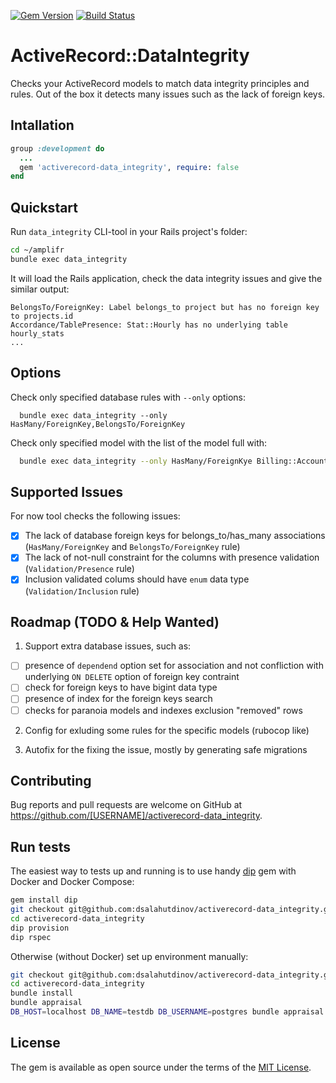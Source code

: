 [![Gem Version](https://badge.fury.io/rb/activerecord-data_integrity.svg)](https://badge.fury.io/rb/activerecord-data_integrity)
[![Build Status](https://travis-ci.org/dsalahutdinov/activerecord-data_integrity.svg?branch=master)](https://travis-ci.org/dsalahutdinov/activerecord-data_integrity.svg?branch=master)

# ActiveRecord::DataIntegrity

Checks your ActiveRecord models to match data integrity principles and rules.
Out of the box it detects many issues such as the lack of foreign keys.

## Intallation
```ruby
group :development do
  ...
  gem 'activerecord-data_integrity', require: false
end
```
## Quickstart

Run `data_integrity` CLI-tool in your Rails project's folder:

```bash
cd ~/amplifr
bundle exec data_integrity
```

It will load the Rails application, check the data integrity issues and give the similar output:
```
BelongsTo/ForeignKey: Label belongs_to project but has no foreign key to projects.id
Accordance/TablePresence: Stat::Hourly has no underlying table hourly_stats
...
```

## Options

Check only specified database rules with `--only` options:
```
  bundle exec data_integrity --only HasMany/ForeignKey,BelongsTo/ForeignKey
```
Check only specified model with the list of the model full with:
```sh
  bundle exec data_integrity --only HasMany/ForeignKye Billing::Account User
```

## Supported Issues

For now tool checks the following issues:
 - [x] The lack of database foreign keys for belongs_to/has_many associations (`HasMany/ForeignKey` and `BelongsTo/ForeignKey` rule)
 - [x] The lack of not-null constraint for the columns with presence validation (`Validation/Presence` rule)
 - [x] Inclusion validated colums should have `enum` data type (`Validation/Inclusion` rule)

## Roadmap (TODO & Help Wanted)

1) Support extra database issues, such as:
 - [ ] presence of `dependend` option set for association and not confliction with underlying `ON DELETE` option of foreign key contraint
 - [ ] check for foreign keys to have bigint data type
 - [ ] presence of index for the foreign keys search
 - [ ] checks for paranoia models and indexes exclusion "removed" rows

2) Config for exluding some rules for the specific models (rubocop like)

3) Autofix for the fixing the issue, mostly by generating safe migrations

## Contributing

Bug reports and pull requests are welcome on GitHub at https://github.com/[USERNAME]/activerecord-data_integrity.

## Run tests

The easiest way to tests up and running is to use handy [dip](https://github.com/bibendi/dip) gem with Docker and Docker Compose:

```bash
gem install dip
git checkout git@github.com:dsalahutdinov/activerecord-data_integrity.git
cd activerecord-data_integrity
dip provision
dip rspec
```

Otherwise (without Docker) set up environment manually:
```bash
git checkout git@github.com:dsalahutdinov/activerecord-data_integrity.git
cd activerecord-data_integrity
bundle install
bundle appraisal
DB_HOST=localhost DB_NAME=testdb DB_USERNAME=postgres bundle appraisal rspec
```

## License

The gem is available as open source under the terms of the [MIT License](https://opensource.org/licenses/MIT).
